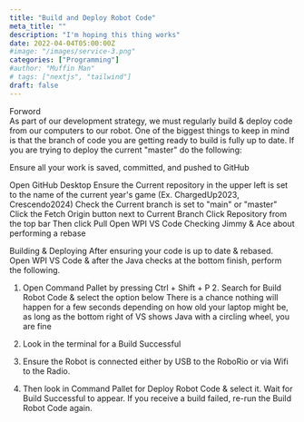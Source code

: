 ```yaml
---
title: "Build and Deploy Robot Code"
meta_title: ""
description: "I'm hoping this thing works"
date: 2022-04-04T05:00:00Z
#image: "/images/service-3.png"
categories: ["Programming"]
#author: "Muffin Man"
# tags: ["nextjs", "tailwind"]
draft: false
---
```


Forword\
As part of our development strategy, we must regularly build & deploy code from our computers to our robot. One of the biggest things to keep in mind is that the branch of code you are getting ready to build is fully up to date. If you are trying to deploy the current "master" do the following:

Ensure all your work is saved, committed, and pushed to GitHub

Open GitHub Desktop
Ensure the Current repository in the upper left is set to the name of the current year's game (Ex. ChargedUp2023, Crescendo2024)
Check the Current branch is set to "main" or "master"
Click the Fetch Origin button next to Current Branch
Click Repository from the top bar
Then click Pull
Open WPI VS Code
Checking Jimmy & Ace about performing a rebase

Building & Deploying
After ensuring your code is up to date & rebased. Open WPI VS Code & after the Java checks at the bottom finish, perform the following.

1. Open Command Pallet by pressing Ctrl + Shift + P  2. Search for Build Robot Code & select the option below  There is a chance nothing will happen for a few seconds depending on how old your laptop might be, as long as the bottom right of VS shows Java with a circling wheel, you are fine

3. Look in the terminal for a Build Successful 

4. Ensure the Robot is connected either by USB to the RoboRio or via Wifi to the Radio.

5. Then look in Command Pallet for Deploy Robot Code & select it. Wait for Build Successful to appear. If you receive a build failed, re-run the Build Robot Code again.